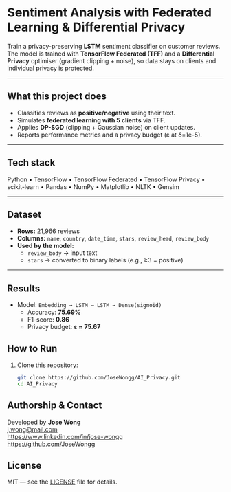 # Sentiment Analysis with Federated Learning & Differential Privacy

Train a privacy-preserving **LSTM** sentiment classifier on customer reviews. The model is trained with **TensorFlow Federated (TFF)** and a **Differential Privacy** optimiser (gradient clipping + noise), so data stays on clients and individual privacy is protected.

---

## What this project does
- Classifies reviews as **positive/negative** using their text.
- Simulates **federated learning with 5 clients** via TFF.
- Applies **DP-SGD** (clipping + Gaussian noise) on client updates.
- Reports performance metrics and a privacy budget (ε at δ=1e-5).

---

## Tech stack
Python • TensorFlow • TensorFlow Federated • TensorFlow Privacy • scikit-learn • Pandas • NumPy • Matplotlib • NLTK • Gensim

---

## Dataset
- **Rows:** 21,966 reviews  
- **Columns:** `name`, `country`, `date_time`, `stars`, `review_head`, `review_body`
- **Used by the model:**  
  - `review_body` → input text  
  - `stars` → converted to binary labels (e.g., ≥3 = positive)


---

## Results
- Model: `Embedding → LSTM → LSTM → Dense(sigmoid)`
  - Accuracy: **75.69%**
  - F1-score: **0.86**
  - Privacy budget: **ε ≈ 75.67**


## How to Run  

1. Clone this repository:  
   ```bash
   git clone https://github.com/JoseWongg/AI_Privacy.git
   cd AI_Privacy


## Authorship & Contact
Developed by **Jose Wong**  
j.wong@mail.com  
https://www.linkedin.com/in/jose-wongg  
https://github.com/JoseWongg  

## License
MIT — see the [LICENSE](LICENSE) file for details.

